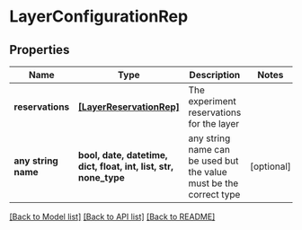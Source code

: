 # LayerConfigurationRep


## Properties
Name | Type | Description | Notes
------------ | ------------- | ------------- | -------------
**reservations** | [**[LayerReservationRep]**](LayerReservationRep.md) | The experiment reservations for the layer | 
**any string name** | **bool, date, datetime, dict, float, int, list, str, none_type** | any string name can be used but the value must be the correct type | [optional]

[[Back to Model list]](../README.md#documentation-for-models) [[Back to API list]](../README.md#documentation-for-api-endpoints) [[Back to README]](../README.md)


